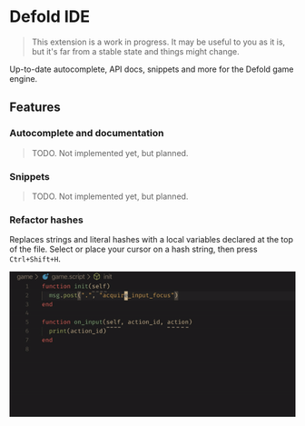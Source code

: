 # Defold IDE

> This extension is a work in progress. It may be useful to you as it is, but it's far from a stable state and things might change.

Up-to-date autocomplete, API docs, snippets and more for the Defold game engine.

## Features

### Autocomplete and documentation

> TODO. Not implemented yet, but planned.

### Snippets

> TODO. Not implemented yet, but planned.

### Refactor hashes

Replaces strings and literal hashes with a local variables declared at the top of the file. Select or place your cursor on a hash string, then press `Ctrl+Shift+H`.

![refactor hashes](images/refactor-hash.gif)